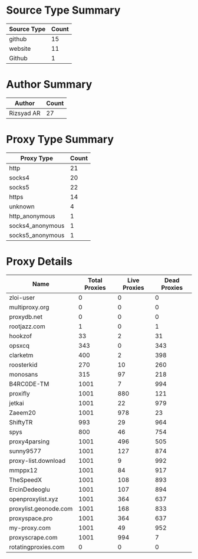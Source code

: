 # Source Type Summary

| Source Type | Count |
|-------------|-------|
| github | 15 |
| website | 11 |
| Github | 1 |


# Author Summary

| Author | Count |
|--------|-------|
| Rizsyad AR | 27 |


# Proxy Type Summary

| Proxy Type | Count |
|------------|-------|
| http | 21 |
| socks4 | 20 |
| socks5 | 22 |
| https | 14 |
| unknown | 4 |
| http_anonymous | 1 |
| socks4_anonymous | 1 |
| socks5_anonymous | 1 |


# Proxy Details

| Name | Total Proxies | Live Proxies | Dead Proxies |
|------|---------------|--------------|---------------|
| zloi-user | 0 | 0 | 0 |
| multiproxy.org | 0 | 0 | 0 |
| proxydb.net | 0 | 0 | 0 |
| rootjazz.com | 1 | 0 | 1 |
| hookzof | 33 | 2 | 31 |
| opsxcq | 343 | 0 | 343 |
| clarketm | 400 | 2 | 398 |
| roosterkid | 270 | 10 | 260 |
| monosans | 315 | 97 | 218 |
| B4RC0DE-TM | 1001 | 7 | 994 |
| proxifly | 1001 | 880 | 121 |
| jetkai | 1001 | 22 | 979 |
| Zaeem20 | 1001 | 978 | 23 |
| ShiftyTR | 993 | 29 | 964 |
| spys | 800 | 46 | 754 |
| proxy4parsing | 1001 | 496 | 505 |
| sunny9577 | 1001 | 127 | 874 |
| proxy-list.download | 1001 | 9 | 992 |
| mmppx12 | 1001 | 84 | 917 |
| TheSpeedX | 1001 | 108 | 893 |
| ErcinDedeoglu | 1001 | 107 | 894 |
| openproxylist.xyz | 1001 | 364 | 637 |
| proxylist.geonode.com | 1001 | 168 | 833 |
| proxyspace.pro | 1001 | 364 | 637 |
| my-proxy.com | 1001 | 49 | 952 |
| proxyscrape.com | 1001 | 994 | 7 |
| rotatingproxies.com | 0 | 0 | 0 |
